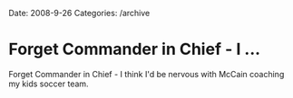 Date: 2008-9-26
Categories: /archive

# Forget Commander in Chief - I ...

Forget Commander in Chief - I think I'd be nervous with McCain coaching my kids soccer team.
